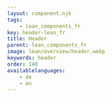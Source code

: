```yaml
---
layout: component.njk
tags: 
    - lean_components_fr
key: header-lean_fr
title: Header
parent: lean_components_fr
image: lean/overview/header.webp
keywords: header
order: 140
availablelanguages: 
    - de
    - en
---
```

